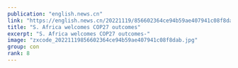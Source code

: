 ```yaml
---
publication: "english.news.cn"
link: "https://english.news.cn/20221119/856602364ce94b59ae407941c08f8dab/c.html"
title: "S. Africa welcomes COP27 outcomes"
excerpt: "S. Africa welcomes COP27 outcomes-"
image: "zxcode_20221119856602364ce94b59ae407941c08f8dab.jpg"
group: con
rank: 8
---
```

